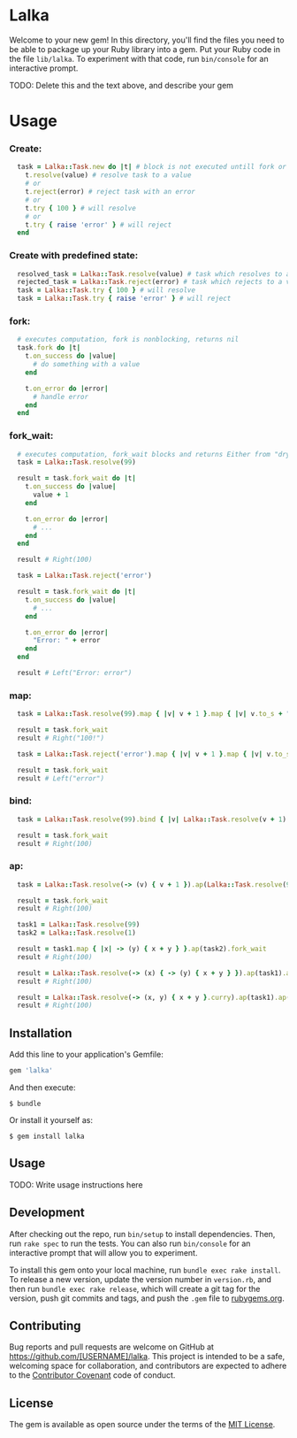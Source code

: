 # Lalka

Welcome to your new gem! In this directory, you'll find the files you need to be able to package up your Ruby library into a gem. Put your Ruby code in the file `lib/lalka`. To experiment with that code, run `bin/console` for an interactive prompt.

TODO: Delete this and the text above, and describe your gem

# Usage

### Create:
```ruby
  task = Lalka::Task.new do |t| # block is not executed untill fork or fork_wait is called
    t.resolve(value) # resolve task to a value
    # or
    t.reject(error) # reject task with an error
    # or
    t.try { 100 } # will resolve
    # or
    t.try { raise 'error' } # will reject
  end
```

### Create with predefined state:
```ruby
  resolved_task = Lalka::Task.resolve(value) # task which resolves to a value
  rejected_task = Lalka::Task.reject(error) # task which rejects to a value
  task = Lalka::Task.try { 100 } # will resolve
  task = Lalka::Task.try { raise 'error' } # will reject
```

### fork:
```ruby
  # executes computation, fork is nonblocking, returns nil
  task.fork do |t|
    t.on_success do |value|
      # do something with a value
    end

    t.on_error do |error|
      # handle error
    end
  end
```

### fork_wait:
```ruby
  # executes computation, fork_wait blocks and returns Either from "dry-monads" gem
  task = Lalka::Task.resolve(99)

  result = task.fork_wait do |t|
    t.on_success do |value|
      value + 1
    end

    t.on_error do |error|
      # ...
    end
  end

  result # Right(100)
```

```ruby
  task = Lalka::Task.reject('error')

  result = task.fork_wait do |t|
    t.on_success do |value|
      # ...
    end

    t.on_error do |error|
      "Error: " + error
    end
  end

  result # Left("Error: error")
```

### map:
```ruby
  task = Lalka::Task.resolve(99).map { |v| v + 1 }.map { |v| v.to_s + "!" }

  result = task.fork_wait
  result # Right("100!")
```

```ruby
  task = Lalka::Task.reject('error').map { |v| v + 1 }.map { |v| v.to_s + "!" }

  result = task.fork_wait
  result # Left("error")
```

### bind:
```ruby
  task = Lalka::Task.resolve(99).bind { |v| Lalka::Task.resolve(v + 1) }

  result = task.fork_wait
  result # Right(100)
```

### ap:
```ruby
  task = Lalka::Task.resolve(-> (v) { v + 1 }).ap(Lalka::Task.resolve(99))

  result = task.fork_wait
  result # Right(100)
```

```ruby
  task1 = Lalka::Task.resolve(99)
  task2 = Lalka::Task.resolve(1)

  result = task1.map { |x| -> (y) { x + y } }.ap(task2).fork_wait
  result # Right(100)

  result = Lalka::Task.resolve(-> (x) { -> (y) { x + y } }).ap(task1).ap(task2).fork_wait
  result # Right(100)

  result = Lalka::Task.resolve(-> (x, y) { x + y }.curry).ap(task1).ap(task2).fork_wait
  result # Right(100)
```

## Installation

Add this line to your application's Gemfile:

```ruby
gem 'lalka'
```

And then execute:

    $ bundle

Or install it yourself as:

    $ gem install lalka

## Usage

TODO: Write usage instructions here

## Development

After checking out the repo, run `bin/setup` to install dependencies. Then, run `rake spec` to run the tests. You can also run `bin/console` for an interactive prompt that will allow you to experiment.

To install this gem onto your local machine, run `bundle exec rake install`. To release a new version, update the version number in `version.rb`, and then run `bundle exec rake release`, which will create a git tag for the version, push git commits and tags, and push the `.gem` file to [rubygems.org](https://rubygems.org).

## Contributing

Bug reports and pull requests are welcome on GitHub at https://github.com/[USERNAME]/lalka. This project is intended to be a safe, welcoming space for collaboration, and contributors are expected to adhere to the [Contributor Covenant](http://contributor-covenant.org) code of conduct.


## License

The gem is available as open source under the terms of the [MIT License](http://opensource.org/licenses/MIT).

